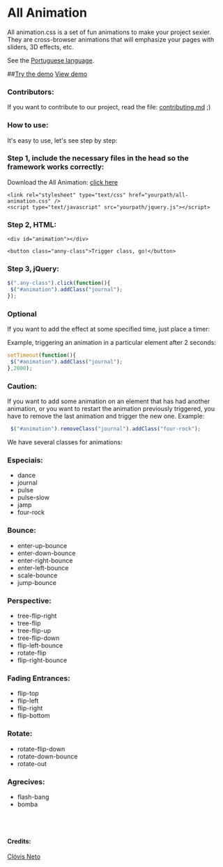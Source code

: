 All Animation
=============

All animation.css is a set of fun animations to make your project sexier.
They are cross-browser animations that will emphasize your pages with sliders, 3D effects, etc.

See the <a href="readme-portuguese.md">Portuguese language</a>.

##[Try the demo](http://clovisdasilvaneto.github.io/all-animation/)
<a href="http://clovisdasilvaneto.github.io/all-animation/">View demo</a>


### Contributors:
If you want to contribute to our project, read the file: <a href="contributing.md">contributing.md</a> ;)

### How to use:

It's easy to use, let's see step by step:

### Step 1, include the necessary files in the head so the framework works correctly:

Download the All Animation: <a href="https://github.com/clovisdasilvaneto/all-animation/archive/v2.1.2.zip" target="_blank">click here</a>

```
<link rel="stylesheet" type="text/css" href="yourpath/all-animation.css" />
<script type="text/javascript" src="yourpath/jquery.js"></script>

```

### Step 2, HTML:

```
<div id="animation"></div>

<button class="anny-class">Trigger class, go!</button>

```

### Step 3, jQuery:

```js
$(".any-class").click(function(){
 $("#animation").addClass("journal");
});
```

### Optional

If you want to add the effect at some specified time, just place a timer:

Example, triggering an animation in a particular element after 2 seconds:

```js
setTimeout(function(){
 $("#animation").addClass("journal");
},2000);
```

### Caution:

If you want to add some animation on an element that has had another animation, or you want to restart the animation previously triggered, you have to remove the last animation and trigger the new one. Example:


```js
 $("#animation").removeClass("journal").addClass("four-rock");
```

We have several classes for animations:

### Especiais:

<ul>
 <li>dance</li>
 <li>journal</li>
 <li>pulse</li>
 <li>pulse-slow</li>
 <li>jamp</li>
 <li>four-rock</li>
</ul>

### Bounce:
<ul>
 <li>enter-up-bounce </li>
 <li>enter-down-bounce</li>
 <li>enter-right-bounce </li>
 <li>enter-left-bounce</li>
 <li>scale-bounce</li>
 <li>jump-bounce</li>
</ul>

### Perspective:
<ul>
 <li>tree-flip-right</li>
 <li>tree-flip</li>
 <li>tree-flip-up</li>
 <li>tree-flip-down</li>
 <li>flip-left-bounce</li>
 <li>rotate-flip</li>
 <li>flip-right-bounce</li>
</ul>

### Fading Entrances:
<ul>
 <li>flip-top</li>
 <li>flip-left</li>
 <li>flip-right</li>
 <li>flip-bottom</li>
</ul>

### Rotate:
<ul>
 <li>rotate-flip-down</li>
 <li>rotate-down-bounce</li>
 <li>rotate-out</li>
</ul>

### Agrecives:
<ul>
 <li>flash-bang</li>
 <li>bomba</li>
</ul>

<br>
<br>

#### Credits:

<a href="http://clovisdasilvaneto.github.io" target="_blank">Clóvis Neto</a>
